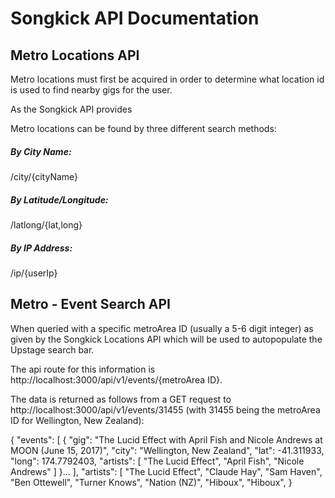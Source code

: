 
# Songkick API Documentation

## Metro Locations API

Metro locations must first be acquired in order to determine what location id is used to find nearby gigs for the user.

As the Songkick API provides

Metro locations can be found by three different search methods:

##### By City Name:

/city/{cityName}

##### By Latitude/Longitude:

/latlong/{lat,long}


##### By IP Address:

/ip/{userIp}

## Metro - Event Search API

When queried with a specific metroArea ID (usually a 5-6 digit integer) as given by the Songkick Locations API which will be used to autopopulate the Upstage search bar.

The api route for this information is http://localhost:3000/api/v1/events/{metroArea ID}.

The data is returned as follows from a GET request to http://localhost:3000/api/v1/events/31455 (with 31455 being the metroArea ID for Wellington, New Zealand):

{
  "events": [
    {
      "gig": "The Lucid Effect with April Fish and Nicole Andrews at MOON (June 15, 2017)",
      "city": "Wellington, New Zealand",
      "lat": -41.311933,
      "long": 174.7792403,
      "artists": [
        "The Lucid Effect",
        "April Fish",
        "Nicole Andrews"
      ]
    }...
  ],
  "artists": [
    "The Lucid Effect",
    "Claude Hay",
    "Sam Haven",
    "Ben Ottewell",
    "Turner Knows",
    "Nation (NZ)",
    "Hiboux",
    "Hiboux",
}
